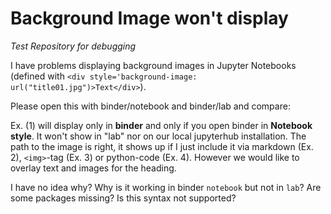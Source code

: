 # Background Image won't display
*Test Repository for debugging*

I have problems displaying background images in Jupyter Notebooks (defined with `<div style='background-image: url("title01.jpg")>Text</div>`).

Please open this with binder/notebook and binder/lab and compare:


Ex. (1) will display only in **binder** and only if you open binder in **Notebook style**. It won't show in "lab" nor on our local jupyterhub installation. The path to the image is right, it shows up if I just include it via markdown (Ex. 2), `<img>`-tag (Ex. 3) or python-code (Ex. 4). However we would like to overlay text and images for the heading.

I have no idea why? Why is it working in binder `notebook` but not in `lab`? Are some packages missing? Is this syntax not supported?

